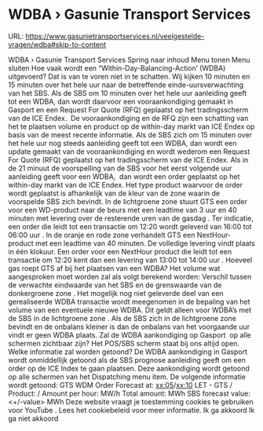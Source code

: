 # WDBA › Gasunie Transport Services

URL: https://www.gasunietransportservices.nl/veelgestelde-vragen/wdba#skip-to-content

WDBA › Gasunie Transport Services
Spring naar inhoud
Menu tonen
Menu sluiten
Hoe vaak wordt een “Within-Day-Balancing-Action’ (WDBA) uitgevoerd?
Dat is van te voren niet in te schatten. Wij kijken 10 minuten en 15 minuten over het hele
uur
naar de betreffende einde-uursverwachting van het SBS. Als de SBS om 10 minuten over het hele
uur
aanleiding geeft tot een WDBA, dan wordt daarvoor een vooraankondiging gemaakt in Gasport en een Request For Quote (RFQ) geplaatst op het tradingsscherm van de ICE Endex.  De vooraankondiging en de RFQ zijn een schatting van het te plaatsen volume en product op de within-day markt van ICE Endex op basis van de meest recente informatie.
Als de SBS zich om 15 minuten over het hele
uur
nog steeds aanleiding geeft tot een WDBA, dan wordt een update gemaakt van de vooraankondiging en wordt wederom een Request For Quote (RFQ) geplaatst op het tradingsscherm van de ICE Endex.
Als in de 21 minuut de voorspelling van de SBS voor het eerst volgende
uur
aanleiding geeft voor een WDBA,  dan wordt een order geplaatst op het within-day markt van de ICE Endex.
Het type product waarvoor de order wordt geplaatst is afhankelijk van de kleur van de zone waarin de voorspelde SBS zich bevindt. In de
lichtgroene zone
stuurt
GTS
een order voor een WD-product naar de beurs met een leadtime van 3
uur
en 40 minuten met
levering
over de resterende uren van de
gasdag
. Ter indicatie, een order die leidt tot een transactie om 12:20 wordt geleverd van 16:00 tot 06:00
uur
. In de oranje en
rode zone
verhandelt
GTS
een NextHour-product met een leadtime van 40 minuten. De volledige
levering
vindt plaats in één klokuur. Een order voor een NextHour product die leidt tot een transactie om 12:20 kent dan een
levering
van 13:00 tot 14:00
uur
.
Hoeveel gas roept GTS af bij het plaatsen van een WDBA?
Het volume wat aangesproken moet worden zal als volgt berekend worden:
Verschil tussen de verwachte eindwaarde van het SBS en de grenswaarde van de
donkergroene zone
.
Het mogelijk nog niet geleverde deel van een gerealiseerde WDBA transactie wordt meegenomen in de bepaling van het volume van een eventuele nieuwe WDBA. Dit geldt alleen voor WDBA’s met de SBS in de
lichtgroene zone
.
Als de SBS zich in de
lichtgroene zone
bevindt en de onbalans kleiner is dan de onbalans van het voorgaande
uur
vindt er geen WDBA plaats.
Zal de WDBA aankondiging op Gasport  op alle schermen zichtbaar zijn? Het POS/SBS scherm staat bij ons altijd open. Welke informatie zal worden getoond?
De WDBA aankondiging in Gasport wordt onmiddellijk getoond als de SBS prognose aanleiding geeft om een order op de ICE Index te gaan plaatsen. Deze aankondiging wordt getoond op alle schermen van het Dispatching menu item. De volgende informatie wordt getoond:
GTS
WDM Order Forecast at: <xx:05>/<xx:10> LET -
GTS
<buys>/<sells>
Product: <single hour>/<remainder of day>
Amount per hour: <value> MW/h
Total amount: <value> MWh
SBS forecast value: <+/-value> MWh
Deze website vraagt je toestemming cookies te gebruiken voor
YouTube
. Lees het
cookiebeleid
voor meer informatie.
Ik ga akkoord
Ik ga niet akkoord